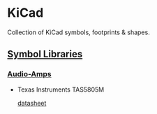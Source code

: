 # KiCad

Collection of KiCad symbols, footprints & shapes.


## [Symbol Libraries](redpill-symbols)

### [Audio-Amps](redpill-symbols/redpill-Audio-Amps.lib)

* Texas Instruments TAS5805M 

   [datasheet](http://www.ti.com/lit/ds/symlink/tas5805m.pdf)